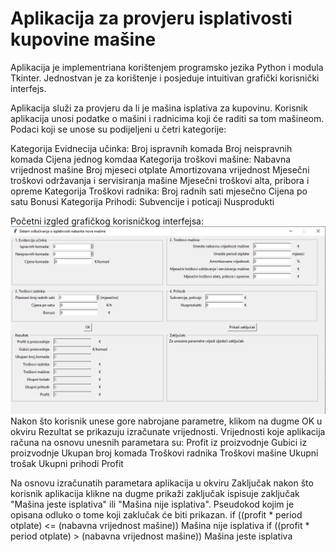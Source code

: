 # Aplikacija za provjeru isplativosti kupovine mašine

Aplikacija je implementriana korištenjem programsko jezika Python i modula Tkinter. 
Jednostvan je za korištenje i posjeduje intuitivan grafički korisnički interfejs.

Aplikacija služi za provjeru da li je mašina isplativa za kupovinu. 
Korisnik aplikacija unosi podatke o mašini i radnicima koji će raditi sa tom mašineom.
Podaci koji se unose su podijeljeni u četri kategorije:

Kategorija Evidnecija učinka:
  Broj ispravnih komada
  Broj neispravnih komada
  Cijena jednog komdaa
Kategorija troškovi mašine:
  Nabavna vrijednost mašine
  Broj mjeseci otplate
  Amortizovana vrijednost
  Mjesečni troškovi održavanja i servisiranja mašine
  Mjesečni troškovi alta, pribora i opreme
Kategorija Troškovi radnika:
  Broj radnih sati mjesečno
  Cijena po satu
  Bonusi
Kategorija Prihodi:
  Subvencije i poticaji
  Nusprodukti

Početni izgled grafičkog korisničkog interfejsa:
![početni izgled](https://raw.githubusercontent.com/velidp/Aplikacija-za-provjeru-isplativosti-kupovine-masine/master/Slike/GUI%201.png)
Nakon što korisnik unese gore nabrojane parametre, klikom na dugme OK u okviru Rezultat se prikazuju izračunate vrijednosti.
Vrijednosti koje aplikacija računa na osnovu unesnih parametara su:
  Profit iz proizvodnje
  Gubici iz proizvodnje
  Ukupan broj komada
  Troškovi radnika
  Troškovi mašine
  Ukupni trošak
  Ukupni prihodi
  Profit

Na osnovu izračunatih parametara aplikacija u okviru Zaključak nakon što korisnik aplikacija klikne na dugme prikaži zaključak ispisuje zaključak "Mašina jeste isplativa" ili "Mašina nije isplativa".
Pseudokod kojim je opisana odluko o tome koji zaklučak će biti prikazan.
if ((profit * period otplate) <= (nabavna vrijednost mašine)) Mašina nije isplativa
if ((profit * period otplate) > (nabavna vrijednost mašine)) Mašina jeste isplativa
